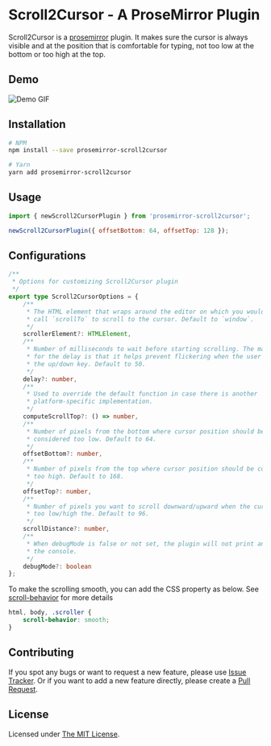 # Scroll2Cursor - A ProseMirror Plugin

Scroll2Cursor is a [prosemirror](https://prosemirror.net/) plugin. It makes sure
the cursor is always visible and at the position that is comfortable for typing,
not too low at the bottom or too high at the top.

## Demo

![Demo
GIF](https://raw.githubusercontent.com/kongdivin/prosemirror-scroll2cursor/master/demo/scroll2cursor.gif)

## Installation

```bash
# NPM
npm install --save prosemirror-scroll2cursor

# Yarn
yarn add prosemirror-scroll2cursor
```

## Usage

```js
import { newScroll2CursorPlugin } from 'prosemirror-scroll2cursor';

newScroll2CursorPlugin({ offsetBottom: 64, offsetTop: 128 });
```

## Configurations

```typescript
/**
 * Options for customizing Scroll2Cursor plugin
 */
export type Scroll2CursorOptions = {
    /**
     * The HTML element that wraps around the editor on which you would
     * call `scrollTo` to scroll to the cursor. Default to `window`.
     */
    scrollerElement?: HTMLElement,
    /**
     * Number of milliseconds to wait before starting scrolling. The main reason
     * for the delay is that it helps prevent flickering when the user hold down
     * the up/down key. Default to 50.
     */
    delay?: number,
    /**
     * Used to override the default function in case there is another
     * platform-specific implementation.
     */
    computeScrollTop?: () => number,
    /**
     * Number of pixels from the bottom where cursor position should be
     * considered too low. Default to 64.
     */
    offsetBottom?: number,
    /**
     * Number of pixels from the top where cursor position should be considered
     * too high. Default to 168.
     */
    offsetTop?: number,
    /**
     * Number of pixels you want to scroll downward/upward when the cursor is
     * too low/high the. Default to 96.
     */
    scrollDistance?: number,
    /**
     * When debugMode is false or not set, the plugin will not print anything to
     * the console.
     */
    debugMode?: boolean
};
```

To make the scrolling smooth, you can add the CSS property as below. See
[scroll-behavior](https://developer.mozilla.org/en-US/docs/Web/CSS/scroll-behavior)
for more details

```css
html, body, .scroller {
	scroll-behavior: smooth;
}
```

## Contributing

If you spot any bugs or want to request a new feature, please use [Issue
Tracker](https://github.com/kongdivin/prosemirror-scroll2cursor/issues). Or if
you want to add a new feature directly, please create a [Pull
Request](https://github.com/kongdivin/prosemirror-scroll2cursor/pulls).

## License

Licensed under [The MIT
License](https://github.com/kongdivin/prosemirror-scroll2cursor/blob/master/LICENSE).
